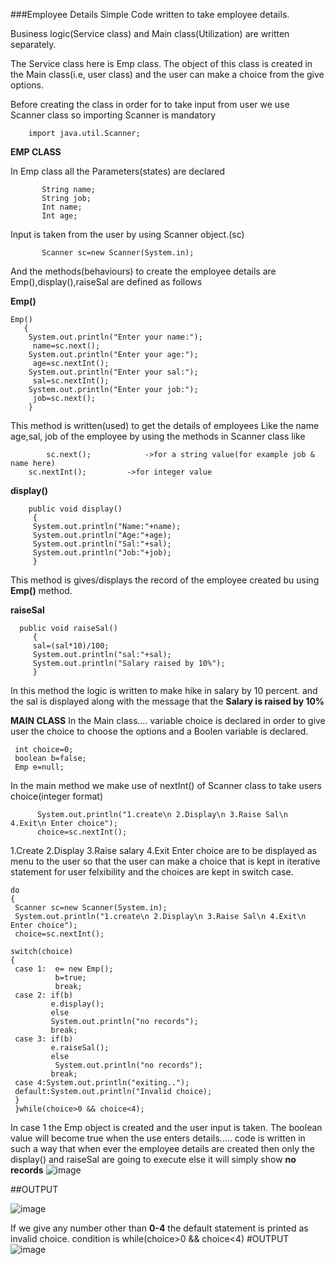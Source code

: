 ###Employee Details
Simple Code written to take employee details.

Business logic(Service class) and Main class(Utilization) are written separately.

The Service class here is Emp class. The object of this class is created in the Main class(i.e, user class) and the user can make a choice from the give options.

Before creating the class in order for to take input from user we use Scanner class so importing Scanner is mandatory

        import java.util.Scanner;

**EMP CLASS**

In Emp class all the Parameters(states) are declared 


           String name;
           String job; 
           Int name; 
           Int age;
	   
	   
Input is taken from the user by using Scanner object.(sc)

           Scanner sc=new Scanner(System.in);


               

And the methods(behaviours) to create the employee details are 
Emp(),display(),raiseSal are defined as follows

**Emp()** 


    Emp()
       {
        System.out.println("Enter your name:");
         name=sc.next();
        System.out.println("Enter your age:");
         age=sc.nextInt();
        System.out.println("Enter your sal:");
         sal=sc.nextInt();
        System.out.println("Enter your job:");
         job=sc.next();
        }
	
This method is written(used) to get the details of employees 
Like the name age,sal, job of the employee by using the methods in Scanner class like 

            sc.next();            ->for a string value(for example job & name here)
	    sc.nextInt();         ->for integer value
	    
	    
	   
**display()**	  


	
	
        public void display()
         {
         System.out.println("Name:"+name);
         System.out.println("Age:"+age);
         System.out.println("Sal:"+sal);
         System.out.println("Job:"+job);
         }
	 
This method is gives/displays the record of the employee created bu using **Emp()** method.	 
	 
**raiseSal**

      public void raiseSal()
         {
         sal=(sal*10)/100;
         System.out.println("sal:"+sal);
         System.out.println("Salary raised by 10%");
         }
In this method the logic is written to make hike in salary by 10 percent. and the sal is displayed along with the message that the **Salary is raised by 10%**

**MAIN CLASS**
In the Main class.... variable choice is declared in order to give user the choice to choose the options
and a Boolen variable is declared.
          
     int choice=0;
     boolean b=false;
     Emp e=null;
     
In the main method 
we make use of nextInt() of Scanner class to take users choice(integer format)


          System.out.println("1.create\n 2.Display\n 3.Raise Sal\n 4.Exit\n Enter choice");
          choice=sc.nextInt();
	 
	 
	 
	
1.Create
2.Display
3.Raise salary
4.Exit
Enter choice
are to be displayed as menu to the user so that the user can make a choice
that is kept in iterative statement for user felxibility and the choices are kept in switch case.

    do
    {
     Scanner sc=new Scanner(System.in);
     System.out.println("1.create\n 2.Display\n 3.Raise Sal\n 4.Exit\n Enter choice");
     choice=sc.nextInt();
 
    switch(choice)
    {
     case 1:  e= new Emp();
              b=true;
              break;
     case 2: if(b)
             e.display();
             else
             System.out.println("no records");
             break;
     case 3: if(b)
             e.raiseSal();
             else
              System.out.println("no records");
             break;
     case 4:System.out.println("exiting..");
     default:System.out.println("Invalid choice);
     } 
     }while(choice>0 && choice<4);

In case 1 the Emp object is created and the user input is taken. The boolean value will become true when the use enters details.....
code is written in such a way that when ever the employee details are created then only the display() and raiseSal are going to execute else it will simply show **no records**
![image](https://user-images.githubusercontent.com/80663245/118110913-9eabf000-b400-11eb-8697-48f2fd5e9668.png)


##OUTPUT

![image](https://user-images.githubusercontent.com/80663245/118110302-e0886680-b3ff-11eb-8fba-468104a73be4.png)

If we give any number other than **0-4** the default statement is printed as invalid choice.
condition is 
while(choice>0 && choice<4)
 #OUTPUT
 ![image](https://user-images.githubusercontent.com/80663245/118110675-55f43700-b400-11eb-9e30-035d1ff0008e.png)


